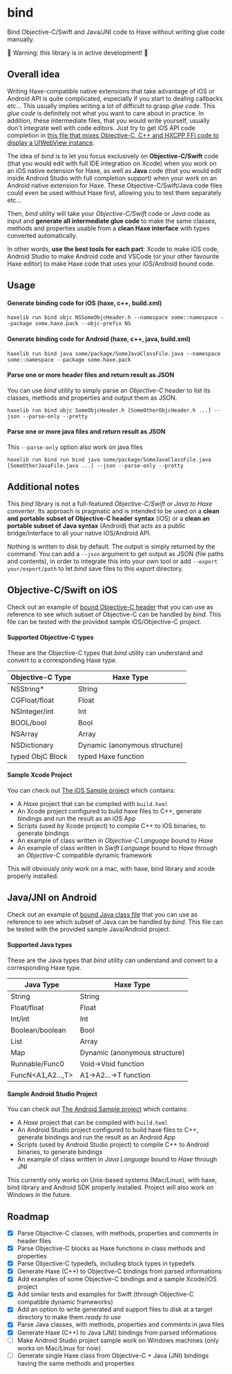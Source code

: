 # bind

Bind Objective-C/Swift and Java/JNI code to Haxe without writing glue code manually.

🚨 Warning: this library is in active development! 🚨

## Overall idea

Writing Haxe-compatible native extensions that take advantage of iOS or Android API is quite complicated, especially if you start to dealing callbacks etc... This usually implies writing a lot of difficult to grasp _glue code_. This _glue code_ is definitely not what you want to care about in practice. In addition, these intermediate files, that you would write yourself, usually don't integrate well with code editors. Just try to get iOS API code completion in [this file that mixes Objective-C, C++ and HXCPP FFI code to display a UIWebView instance](https://github.com/HaxeExtension/extension-webview/blob/dca79b548fc6f3522f6d4543104a22e7bec1a26e/project/ios/WebViewEx.mm).

The idea of _bind_ is to let you focus exclusively on **Objective-C/Swift** code (that you would edit with full IDE integration on Xcode) when you work on an iOS native extension for Haxe, as well as **Java** code (that you would edit inside Android Studio with full completion support) when your work on an Android native extension for Haxe. These Objective-C/Swift/Java code files could even be used without Haxe first, allowing you to test them separately etc...

Then, _bind_ utility will take your _Objective-C/Swift_ code or _Java_ code as input and **generate all intermediate glue code** to make the same classes, methods and properties usable from a **clean Haxe interface** with types converted automatically.

In other words, **use the best tools for each part**: Xcode to make iOS code, Android Studio to make Android code and VSCode (or your other favourite Haxe editor) to make Haxe code that uses your iOS/Android bound code.

## Usage

#### Generate binding code for iOS (haxe, c++, build.xml)

```
haxelib run bind objc NSSomeObjcHeader.h --namespace some::namespace --package some.haxe.pack --objc-prefix NS
```

#### Generate binding code for Android (haxe, c++, java, build.xml)

```
haxelib run bind java some/package/SomeJavaClassFile.java --namespace some::namespace --package some.haxe.pack
```

#### Parse one or more header files and return result as JSON

You can use _bind_ utility to simply parse an _Objective-C_ header to list its classes, methods and properties and output them as JSON.

```
haxelib run bind objc SomeObjcHeader.h [SomeOtherObjcHeader.h ...] --json --parse-only --pretty
```

#### Parse one or more java files and return result as JSON

This ``--parse-only`` option also work on java files

```
haxelib run bind run bind java some/package/SomeJavaClassFile.java [SomeOtherJavaFile.java ...] --json --parse-only --pretty
```

## Additional notes

This _bind_ library is not a full-featured _Objective-C/Swift or Java to Haxe converter_. Its approach is pragmatic and is intended to be used on a **clean and portable subset of Objective-C header syntax** (iOS) or a **clean an portable subset of Java syntax** (Android) that acts as a public bridge/interface to all your native iOS/Android API.

Nothing is written to disk by default. The output is simply returned by the command. You can add a ``--json`` argument to get output as JSON (file paths and contents), in order to integrate this into your own tool or add ``--export your/export/path`` to let _bind_ save files to this _export_ directory.

## Objective-C/Swift on iOS

Check out an example of [bound Objective-C header](https://github.com/jeremyfa/bind/blob/master/sample/ios/project.ios/IosSample/AppNativeInterface.h) that you can use as reference to see which subset of Objective-C can be handled by _bind_. This file can be tested with the provided sample iOS/Objective-C project.

#### Supported Objective-C types

These are the Objective-C types that _bind_ utility can understand and convert to a corresponding Haxe type.

Objective-C Type | Haxe Type
-----------------|----------
NSString*        | String
CGFloat/float    | Float
NSInteger/int    | Int
BOOL/bool        | Bool
NSArray          | Array
NSDictionary     | Dynamic (anonymous structure)
typed ObjC Block | typed Haxe function

#### Sample Xcode Project

You can check out [The iOS Sample project](https://github.com/jeremyfa/bind/tree/master/sample/ios) which contains:

 * A _Haxe_ project that can be compiled with ``build.hxml``
 * An Xcode project configured to build haxe files to C++, generate bindings and run the result as an iOS App
 * Scripts (used by Xcode project) to compile C++ to iOS binaries, to generate bindings
 * An example of class written in _Objective-C Language_ bound to _Haxe_
 * An example of class written in _Swift Language_ bound to _Haxe_ through an _Objective-C_ compatible dynamic framework

This will obviously only work on a mac, with haxe, bind library and xcode properly installed.

## Java/JNI on Android

Check out an example of [bound Java class file](https://github.com/jeremyfa/bind/blob/master/sample/android/project.android/app/src/main/java/yourcompany/androidsample/AppAndroidInterface.javah) that you can use as reference to see which subset of Java can be handled by _bind_. This file can be tested with the provided sample Java/Android project.

#### Supported Java types

These are the Java types that _bind_ utility can understand and convert to a corresponding Haxe type.

Java Type            | Haxe Type
---------------------|----------
String               | String
Float/float          | Float
Int/int              | Int
Boolean/boolean      | Bool
List                 | Array
Map                  | Dynamic (anonymous structure)
Runnable/Func0<Void> | Void->Void function
FuncN<A1,A2...,T>    | A1->A2...->T function

#### Sample Android Studio Project

You can check out [The Android Sample project](https://github.com/jeremyfa/bind/tree/master/sample/android) which contains:

 * A _Haxe_ project that can be compiled with ``build.hxml``
 * An Android Studio project configured to build haxe files to C++, generate bindings and run the result as an Android App
 * Scripts (used by Android Studio project) to compile C++ to Android binaries, to generate bindings
 * An example of class written in _Java Language_ bound to _Haxe_ through JNI

This currently only works on Unix-based systems (Mac/Linux), with haxe, bind library and Android SDK properly installed.
Project will also work on Windows in the future.

## Roadmap

* [x] Parse Objective-C classes, with methods, properties and comments in header files
* [x] Parse Objective-C blocks as Haxe functions in class methods and properties
* [x] Parse Objective-C typedefs, including block types in typedefs
* [x] Generate Haxe (C++) to Objective-C bindings from parsed informations
* [x] Add examples of some Objective-C bindings and a sample Xcode/iOS project
* [x] Add similar tests and examples for Swift (through Objective-C compatible dynamic frameworks)
* [x] Add an option to write generated and support files to disk at a target directory to make them _ready to use_
* [x] Parse Java classes, with methods, properties and comments in java files
* [x] Generate Haxe (C++) to Java (JNI) bindings from parsed informations
* [ ] Make Android Studio project sample work on Windows machines (only works on Mac/Linux for now)
* [ ] Generate single Haxe class from Objective-C + Java (JNI) bindings having the same methods and properties

